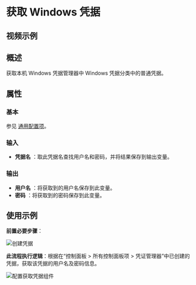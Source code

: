 # 获取 Windows 凭据

## 视频示例

## 概述

获取本机 Windows 凭据管理器中 Windows 凭据分类中的普通凭据。

## 属性

### 基本

参见 [通用配置项](../Appendix/CommonConfigurationItems.md)。

### 输入

- **凭据名** ：取此凭据名查找用户名和密码，并将结果保存到输出变量。

### 输出

- **用户名** ：将获取到的用户名保存到此变量。
- **密码** ：将获取到的密码保存到此变量。

## 使用示例

**前置必要步骤**：

![创建凭据](https://docimages.blob.core.chinacloudapi.cn/images/Activities/getWindows-2.png)

**此流程执行逻辑**：根据在“控制面板 > 所有控制面板项 > 凭证管理器”中已创建的凭据，获取该凭据的用户名及密码信息。

![配置获取凭据组件](https://docimages.blob.core.chinacloudapi.cn/images/Activities/getWindows-1.png)
